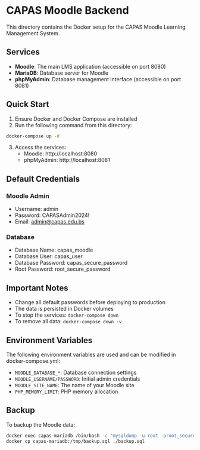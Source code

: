 # CAPAS Moodle Backend

This directory contains the Docker setup for the CAPAS Moodle Learning Management System.

## Services

- **Moodle**: The main LMS application (accessible on port 8080)
- **MariaDB**: Database server for Moodle
- **phpMyAdmin**: Database management interface (accessible on port 8081)

## Quick Start

1. Ensure Docker and Docker Compose are installed
2. Run the following command from this directory:

```bash
docker-compose up -d
```

3. Access the services:
   - Moodle: http://localhost:8080
   - phpMyAdmin: http://localhost:8081

## Default Credentials

### Moodle Admin
- Username: admin
- Password: CAPASAdmin2024!
- Email: admin@capas.edu.bs

### Database
- Database Name: capas_moodle
- Database User: capas_user
- Database Password: capas_secure_password
- Root Password: root_secure_password

## Important Notes

- Change all default passwords before deploying to production
- The data is persisted in Docker volumes
- To stop the services: `docker-compose down`
- To remove all data: `docker-compose down -v`

## Environment Variables

The following environment variables are used and can be modified in docker-compose.yml:

- `MOODLE_DATABASE_*`: Database connection settings
- `MOODLE_USERNAME/PASSWORD`: Initial admin credentials
- `MOODLE_SITE_NAME`: The name of your Moodle site
- `PHP_MEMORY_LIMIT`: PHP memory allocation

## Backup

To backup the Moodle data:

```bash
docker exec capas-mariadb /bin/bash -c "mysqldump -u root -proot_secure_password capas_moodle > /tmp/backup.sql"
docker cp capas-mariadb:/tmp/backup.sql ./backup.sql
```
